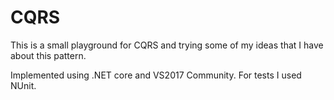 # CQRS

This is a small playground for CQRS and trying some of my ideas that I have about this pattern.

Implemented using .NET core and VS2017 Community. For tests I used NUnit.
